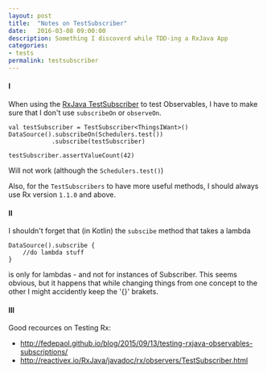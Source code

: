```yaml
---
layout: post
title:  "Notes on TestSubscriber"
date:   2016-03-08 09:00:00
description: Something I discoverd while TDD-ing a RxJava App
categories:
- tests
permalink: testsubscriber
---
```


#### I

When using the [RxJava TestSubscriber](http://reactivex.io/RxJava/javadoc/rx/observers/TestSubscriber.html) to test Observables, I have to make sure that I don't use `subscribeOn` or `observeOn`.

```
val testSubscriber = TestSubscriber<ThingsIWant>()
DataSource().subscribeOn(Schedulers.test())
            .subscribe(testSubscriber)

testSubscriber.assertValueCount(42)
```

Will not work (although the `Schedulers.test()`) 

Also, for the `TestSubscribers` to have more useful methods, I should always use Rx version `1.1.0` and above.

#### II

I shouldn't forget that (in Kotlin) the `subscibe` method that takes a lambda 

````
DataSource().subscribe {
    //do lambda stuff
}
````

is only for lambdas - and not for instances of Subscriber. 
This seems obvious, but it happens that while changing things from one concept to the other I might accidently keep the '{}' brakets.

#### III

Good recources on Testing Rx:

- http://fedepaol.github.io/blog/2015/09/13/testing-rxjava-observables-subscriptions/
- http://reactivex.io/RxJava/javadoc/rx/observers/TestSubscriber.html
